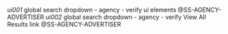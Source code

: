 *ui001* global search dropdown - agency - verify ui elements @SS-AGENCY-ADVERTISER
*ui002* global search dropdown - agency - verify View All Results link @SS-AGENCY-ADVERTISER